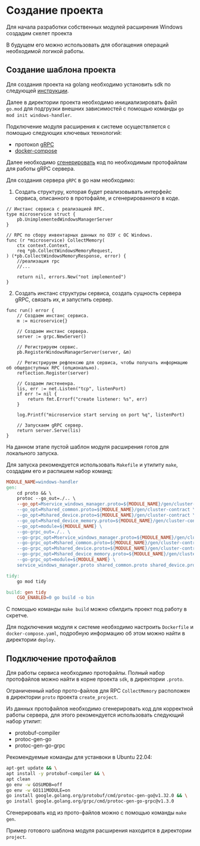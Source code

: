 # Создание проекта

Для начала разработки собственных модулей расширения Windows создадим скелет проекта

В будущем его можно использовать для обогащения операций необходимой логикой работы.

## Создание шаблона проекта

Для создания проекта на golang необходимо установить sdk по следующей [инструкции](https://go.dev/doc/install).

Далее в директории проекта необходимо инициализировать файл `go.mod` для подгрузки внешних зависимостей с помощью команды `go mod init windows-handler`.

Подключение модуля расширения к системе осуществляется с помощью следующих ключевых технологий:

- протокол [gRPC](https://grpc.io/docs/what-is-grpc/introduction/)
- [docker-compose](https://docs.docker.com/compose/)

Далее необходимо [сгенерировать](#Подключение-протофайлов) код по необходимым протофайлам для работы gRPC сервера.

Для создания сервера `gRPC` в go нам необходимо:

1. Создать структуру, которая будет реализовывать интерфейс сервиса, описанного в протофайле, и сгенерированного в коде.

```golang
// Инстанс сервиса с реализацией RPC.
type microservice struct {
	pb.UnimplementedWindowsManagerServer
}

// RPC по сбору инвентарных данных по ОЗУ с ОС Windows.
func (r *microservice) CollectMemory(
	ctx context.Context,
	req *pb.CollectWindowsMemoryRequest,
) (*pb.CollectWindowsMemoryResponse, error) {
	//реализация rpc
	//...

	return nil, errors.New("not implemented")
}
```

2. Создать инстанс структуры сервиса, создать сущность сервера gRPC, связать их, и запустить сервер.

```golang
func run() error {
	// Создаем инстанс сервиса.
	m := microservice{}

	// Создаем инстанс сервера.
	server := grpc.NewServer()

	// Регистрируем сервис.
	pb.RegisterWindowsManagerServer(server, &m)

	// Регистрируем рефлексию для сервиса, чтобы получать информацию об общедоступных RPC (опционально).
	reflection.Register(server)

	// Создаем листененра.
	lis, err := net.Listen("tcp", listenPort)
	if err != nil {
		return fmt.Errorf("create listener: %s", err)
	}

	log.Printf("microservice start serving on port %q", listenPort)

	// Запускаем gRPC сервер.
	return server.Serve(lis)
}
```

На данном этапе пустой шаблон модуля расширения готов для локального запуска.

Для запуска рекомендуется использовать `Makefile` и утилиту `make`, создадим его и распишем набор команд:


```makefile
MODULE_NAME=windows-handler
gen:
	cd proto && \
	protoc --go_out=./.. \
	--go_opt=Mservice_windows_manager.proto=${MODULE_NAME}/gen/cluster-contract \
	--go_opt=Mshared_common.proto=${MODULE_NAME}/gen/cluster-contract \
	--go_opt=Mshared_device.proto=${MODULE_NAME}/gen/cluster-contract \
	--go_opt=Mshared_device_memory.proto=${MODULE_NAME}/gen/cluster-contract \
	--go_opt=module=${MODULE_NAME} \
	--go-grpc_out=./.. \
	--go-grpc_opt=Mservice_windows_manager.proto=${MODULE_NAME}/gen/cluster-contract \
	--go-grpc_opt=Mshared_common.proto=${MODULE_NAME}/gen/cluster-contract \
	--go-grpc_opt=Mshared_device.proto=${MODULE_NAME}/gen/cluster-contract \
	--go-grpc_opt=Mshared_device_memory.proto=${MODULE_NAME}/gen/cluster-contract \
	--go-grpc_opt=module=${MODULE_NAME} \
	service_windows_manager.proto shared_common.proto shared_device.proto shared_device_memory.proto

tidy:
	go mod tidy

build: gen tidy
	CGO_ENABLED=0 go build -o bin
```

С помощью команды `make build` можно сбилдить проект под работу в скретче.

Для подключения модуля к системе необходимо настроить `Dockerfile` и `docker-compose.yaml`, подробную информацию об этом можно найти в директории `deploy`.

## Подключение протофайлов

Для работы сервиса необходимо протофайлы. Полный набор протофайлов можно найти в корне проекта `sdk`, в директории `.proto`.

Ограниченный набор прото-файлов для RPC `CollectMemory` расположен в директории `proto` проекта `create_project`.

Из данных протофайлов необходимо сгенерировать код для корректной работы сервера, для этого рекомендуется использовать следующий набор утилит:

- protobuf-compiler
- protoc-gen-go
- protoc-gen-go-grpc

Рекомендуемые команды для устанвоки в Ubuntu 22.04:

```sh
apt-get update && \
apt install -y protobuf-compiler && \
apt clean
go env -w GOSUMDB=off
go env -w GO111MODULE=on
go install google.golang.org/protobuf/cmd/protoc-gen-go@v1.32.0 && \
go install google.golang.org/grpc/cmd/protoc-gen-go-grpc@v1.3.0
```

Сгенерировать код из прото-файлов можно с помощью команды `make gen`.

Пример готового шаблона модуля расширения находится в директории `project`.

